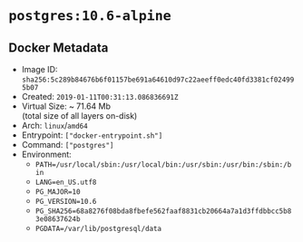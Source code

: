 # `postgres:10.6-alpine`

## Docker Metadata

- Image ID: `sha256:5c289b84676b6f01157be691a64610d97c22aeeff0edc40fd3381cf024995b07`
- Created: `2019-01-11T00:31:13.086836691Z`
- Virtual Size: ~ 71.64 Mb  
  (total size of all layers on-disk)
- Arch: `linux`/`amd64`
- Entrypoint: `["docker-entrypoint.sh"]`
- Command: `["postgres"]`
- Environment:
  - `PATH=/usr/local/sbin:/usr/local/bin:/usr/sbin:/usr/bin:/sbin:/bin`
  - `LANG=en_US.utf8`
  - `PG_MAJOR=10`
  - `PG_VERSION=10.6`
  - `PG_SHA256=68a8276f08bda8fbefe562faaf8831cb20664a7a1d3ffdbbcc5b83e08637624b`
  - `PGDATA=/var/lib/postgresql/data`
